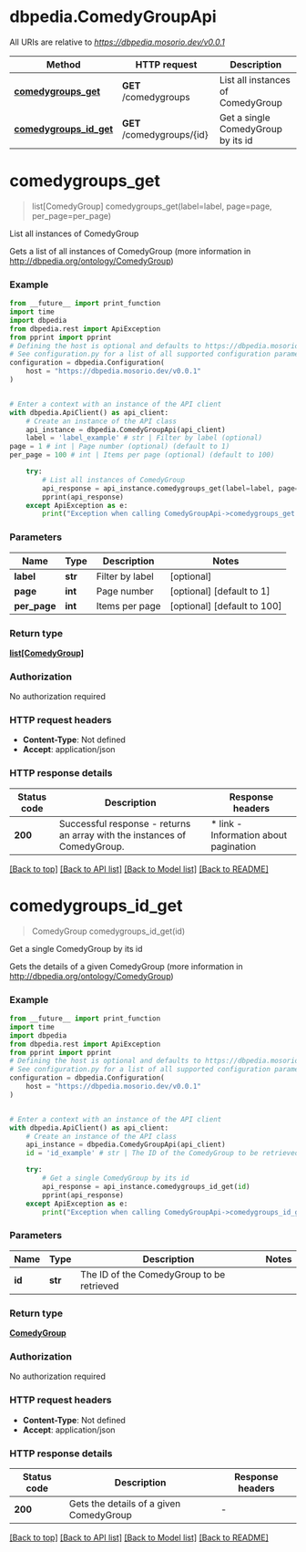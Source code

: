 # dbpedia.ComedyGroupApi

All URIs are relative to *https://dbpedia.mosorio.dev/v0.0.1*

Method | HTTP request | Description
------------- | ------------- | -------------
[**comedygroups_get**](ComedyGroupApi.md#comedygroups_get) | **GET** /comedygroups | List all instances of ComedyGroup
[**comedygroups_id_get**](ComedyGroupApi.md#comedygroups_id_get) | **GET** /comedygroups/{id} | Get a single ComedyGroup by its id


# **comedygroups_get**
> list[ComedyGroup] comedygroups_get(label=label, page=page, per_page=per_page)

List all instances of ComedyGroup

Gets a list of all instances of ComedyGroup (more information in http://dbpedia.org/ontology/ComedyGroup)

### Example

```python
from __future__ import print_function
import time
import dbpedia
from dbpedia.rest import ApiException
from pprint import pprint
# Defining the host is optional and defaults to https://dbpedia.mosorio.dev/v0.0.1
# See configuration.py for a list of all supported configuration parameters.
configuration = dbpedia.Configuration(
    host = "https://dbpedia.mosorio.dev/v0.0.1"
)


# Enter a context with an instance of the API client
with dbpedia.ApiClient() as api_client:
    # Create an instance of the API class
    api_instance = dbpedia.ComedyGroupApi(api_client)
    label = 'label_example' # str | Filter by label (optional)
page = 1 # int | Page number (optional) (default to 1)
per_page = 100 # int | Items per page (optional) (default to 100)

    try:
        # List all instances of ComedyGroup
        api_response = api_instance.comedygroups_get(label=label, page=page, per_page=per_page)
        pprint(api_response)
    except ApiException as e:
        print("Exception when calling ComedyGroupApi->comedygroups_get: %s\n" % e)
```

### Parameters

Name | Type | Description  | Notes
------------- | ------------- | ------------- | -------------
 **label** | **str**| Filter by label | [optional] 
 **page** | **int**| Page number | [optional] [default to 1]
 **per_page** | **int**| Items per page | [optional] [default to 100]

### Return type

[**list[ComedyGroup]**](ComedyGroup.md)

### Authorization

No authorization required

### HTTP request headers

 - **Content-Type**: Not defined
 - **Accept**: application/json

### HTTP response details
| Status code | Description | Response headers |
|-------------|-------------|------------------|
**200** | Successful response - returns an array with the instances of ComedyGroup. |  * link - Information about pagination <br>  |

[[Back to top]](#) [[Back to API list]](../README.md#documentation-for-api-endpoints) [[Back to Model list]](../README.md#documentation-for-models) [[Back to README]](../README.md)

# **comedygroups_id_get**
> ComedyGroup comedygroups_id_get(id)

Get a single ComedyGroup by its id

Gets the details of a given ComedyGroup (more information in http://dbpedia.org/ontology/ComedyGroup)

### Example

```python
from __future__ import print_function
import time
import dbpedia
from dbpedia.rest import ApiException
from pprint import pprint
# Defining the host is optional and defaults to https://dbpedia.mosorio.dev/v0.0.1
# See configuration.py for a list of all supported configuration parameters.
configuration = dbpedia.Configuration(
    host = "https://dbpedia.mosorio.dev/v0.0.1"
)


# Enter a context with an instance of the API client
with dbpedia.ApiClient() as api_client:
    # Create an instance of the API class
    api_instance = dbpedia.ComedyGroupApi(api_client)
    id = 'id_example' # str | The ID of the ComedyGroup to be retrieved

    try:
        # Get a single ComedyGroup by its id
        api_response = api_instance.comedygroups_id_get(id)
        pprint(api_response)
    except ApiException as e:
        print("Exception when calling ComedyGroupApi->comedygroups_id_get: %s\n" % e)
```

### Parameters

Name | Type | Description  | Notes
------------- | ------------- | ------------- | -------------
 **id** | **str**| The ID of the ComedyGroup to be retrieved | 

### Return type

[**ComedyGroup**](ComedyGroup.md)

### Authorization

No authorization required

### HTTP request headers

 - **Content-Type**: Not defined
 - **Accept**: application/json

### HTTP response details
| Status code | Description | Response headers |
|-------------|-------------|------------------|
**200** | Gets the details of a given ComedyGroup |  -  |

[[Back to top]](#) [[Back to API list]](../README.md#documentation-for-api-endpoints) [[Back to Model list]](../README.md#documentation-for-models) [[Back to README]](../README.md)

